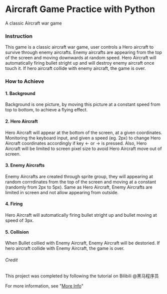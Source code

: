 # Aircraft Game Practice with Python

A classic Aircraft war game

### Instruction
This game is a classic aircraft war game, user controls a Hero aircraft to survive through enemy aircrafts. Enemy aircrafts are appearing from the top of the screen and moving downwards at random speed. Hero Aircraft will automatically firing bullet stright up and will destroy enemy aircraft once touch it. If hero aircraft collide with enemy aircraft, the game is over.

### How to Achieve

#### 1. Background
Background is one picture, by moving this picture at a constant speed from top to bottom, to achieve a flying effect.

#### 2. Hero Aircraft
Hero Aircraft will appear at the bottom of the screen, at a given coordinates. Monitoring the keyboard input, and given a speed (eg. 2px) to change Hero Aircraft coordinates accordingly if key <- or -> is pressed. Also, Hero Aircraft will be limited to screen pixel size to avoid Hero Aircraft move out of screen.

#### 3. Enemy Aircrafts
Enemy Aircrafts are created through sprite group, they will appearing at random corrrdinates from the top of the screen and moving at a constant (randomly from 2px to 5px). Same as Hero Aircraft, Enemy Aircrafts are limited in screen and not allow appearing from outside.

#### 4. Firing
Hero Aircraft will automatically firing bullet stright up and bullet moving at speed of 3px.

#### 5. Collision
When Bullet collied with Enemy Aircraft, Enemy Aircraft will be destoried. If hero aircraft collide with Enemy Aircraft, the game is over.


###### Credit
This project was completed by following the tutorial on Bilibili @黑马程序员

For more information, see "[More Info](https://www.bilibili.com/video/BV1ex411x7Em?p=461)"

